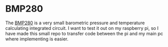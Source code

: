 # BMP280

The
[BMP280](https://www.bosch-sensortec.com/products/environmental-sensors/pressure-sensors/pressure-sensors-bmp280-1.html)
is a very small barometric pressure and temperature calculating integrated
circuit. I want to test it out on my raspberry pi, so I have made this small
repo to transfer code between the pi and my main pc where implementing is
easier.
